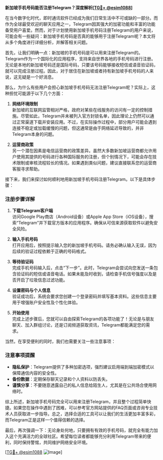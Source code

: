 **新加坡手机号码能否注册Telegram？深度解析[[TG💪+ @esim1088](https://t.me/s/esim1088)]**

在当今数字化时代，即时通讯软件已经成为我们日常生活中不可或缺的一部分。而作为全球最受欢迎的聊天应用之一，Telegram因其强大的加密功能和丰富的功能备受用户喜爱。然而，对于计划使用新加坡手机号码注册Telegram的用户来说，可能会有一些疑问：新加坡手机号码是否真的能够用于注册Telegram呢？本文将从多个角度进行详细分析，并解答相关问题。

首先，让我们明确一点：新加坡的手机号码是可以用来注册Telegram的。Telegram作为一个国际化的应用程序，支持来自世界各地的手机号码进行注册。无论是本地的新加坡号码还是国际号码，只要该号码能够接收短信或语音验证码，就可以完成注册过程。因此，对于居住在新加坡或者持有新加坡手机号码的人来说，这无疑是一个好消息。

那么，为什么有些用户会担心新加坡手机号码无法注册Telegram呢？实际上，这种担忧可能源于以下几个方面：

1. **网络环境限制**  
   新加坡的互联网监管相对严格，政府对某些在线服务的访问有一定的控制措施。尽管如此，Telegram并未被列入官方封锁名单，因此理论上仍然可以通过正常渠道下载并安装应用。不过，在实际操作过程中，部分用户可能会遇到连接不稳定或加载缓慢的问题，但这通常是由于网络延迟导致的，并非Telegram本身的问题。

2. **运营商政策**  
   另一个潜在因素是电信运营商的政策差异。虽然大多数新加坡运营商都允许用户使用其提供的号码进行各种国际服务的注册，但个别情况下，可能会存在技术限制或审核流程较长的情况。如果遇到类似问题，建议直接联系您的运营商客服寻求帮助。

接下来，我们来探讨如何顺利地用新加坡手机号码注册Telegram。以下是具体步骤：

### 注册步骤详解

1. **下载Telegram客户端**  
   访问Google Play商店（Android设备）或Apple App Store（iOS设备），搜索“Telegram”并下载官方版本的应用程序。确保从可信来源获取软件以避免安全风险。

2. **输入手机号码**  
   打开应用后，按照提示输入您的新加坡手机号码。请务必确认输入无误，因为后续的验证过程依赖于正确的号码格式。

3. **等待验证码**  
   完成手机号码输入后，点击“下一步”。此时，Telegram会尝试向您发送一条包含验证码的短信或语音电话。如果未能及时收到，请检查手机信号强度以及是否开启了垃圾信息过滤功能。

4. **设置密码与个人信息**  
   验证成功后，系统会要求您创建一个登录密码并填写基本资料。这些信息主要用于增强账户安全性及个性化体验。

5. **开始使用**  
   完成上述步骤后，您就可以自由探索Telegram的各项功能了！无论是与朋友聊天、加入群组讨论，还是订阅频道获取资讯，Telegram都能满足您的需求。

当然，在享受便利的同时，我们也需要关注一些注意事项：

### 注意事项提醒

- **隐私保护**：Telegram提供了多种加密选项，强烈建议启用端到端加密模式以保障通信内容的安全性。
- **备份数据**：定期保存聊天记录和个人资料以防丢失。
- **谨慎分享**：不要随意透露自己的私人信息给陌生人，尤其是在公共场合使用网络时。

综上所述，新加坡手机号码完全可以用来注册Telegram，并且整个过程简单快捷。如果您在操作中遇到了困难，可以参考官方网站提供的FAQ页面或咨询专业技术人员获取进一步指导。总之，选择合适的工具可以让我们的生活更加丰富多彩，而Telegram正是这样一个值得信赖的选择。

最后，再次强调一下：无论身处何地，只要拥有有效的手机号码，就完全有能力加入这个充满活力的全球社区。希望每位读者都能够充分利用Telegram带来的便利，同时保持警惕，共同维护网络安全环境。

[[TG💪+ @esim1088](https://t.me/s/esim1088) ![Image](https://i.postimg.cc/4NQfJmqS/Snipaste-2025-05-13-00-14-12.png)]